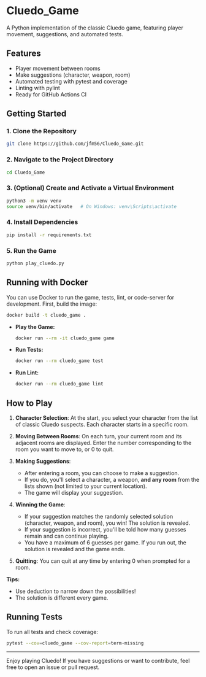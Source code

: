 # Cluedo_Game

A Python implementation of the classic Cluedo game, featuring player movement, suggestions, and automated tests.

## Features
- Player movement between rooms
- Make suggestions (character, weapon, room)
- Automated testing with pytest and coverage
- Linting with pylint
- Ready for GitHub Actions CI

## Getting Started

### 1. Clone the Repository
```bash
git clone https://github.com/jfm56/Cluedo_Game.git
```

### 2. Navigate to the Project Directory
```bash
cd Cluedo_Game
```

### 3. (Optional) Create and Activate a Virtual Environment
```bash
python3 -m venv venv
source venv/bin/activate   # On Windows: venv\Scripts\activate
```

### 4. Install Dependencies
```bash
pip install -r requirements.txt
```

### 5. Run the Game
```bash
python play_cluedo.py
```

## Running with Docker

You can use Docker to run the game, tests, lint, or code-server for development. First, build the image:

```bash
docker build -t cluedo_game .
```

- **Play the Game:**
  ```bash
  docker run --rm -it cluedo_game game
  ```
- **Run Tests:**
  ```bash
  docker run --rm cluedo_game test
  ```
- **Run Lint:**
  ```bash
  docker run --rm cluedo_game lint
  ```

## How to Play

1. **Character Selection**: At the start, you select your character from the list of classic Cluedo suspects. Each character starts in a specific room.

2. **Moving Between Rooms**: On each turn, your current room and its adjacent rooms are displayed. Enter the number corresponding to the room you want to move to, or 0 to quit.

3. **Making Suggestions**:
   - After entering a room, you can choose to make a suggestion.
   - If you do, you'll select a character, a weapon, **and any room** from the lists shown (not limited to your current location).
   - The game will display your suggestion.
4. **Winning the Game**:
   - If your suggestion matches the randomly selected solution (character, weapon, and room), you win! The solution is revealed.
   - If your suggestion is incorrect, you'll be told how many guesses remain and can continue playing.
   - You have a maximum of 6 guesses per game. If you run out, the solution is revealed and the game ends.

5. **Quitting**: You can quit at any time by entering 0 when prompted for a room.

**Tips:**
- Use deduction to narrow down the possibilities!
- The solution is different every game.

## Running Tests
To run all tests and check coverage:
```bash
pytest --cov=cluedo_game --cov-report=term-missing
```

---

Enjoy playing Cluedo! If you have suggestions or want to contribute, feel free to open an issue or pull request.
